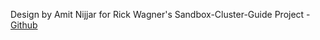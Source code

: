 

Design by Amit Nijjar for Rick Wagner's Sandbox-Cluster-Guide Project - [Github](http://github.com/sdsc/sandbox-cluster-guide)
